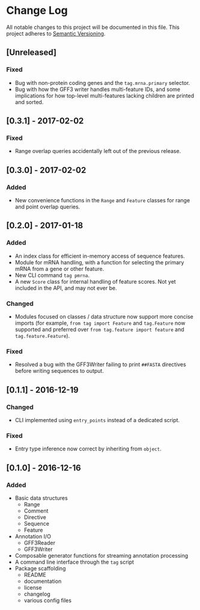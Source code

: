 # Change Log
All notable changes to this project will be documented in this file.
This project adheres to [Semantic Versioning](http://semver.org/).

## [Unreleased]
### Fixed
- Bug with non-protein coding genes and the `tag.mrna.primary` selector.
- Bug with how the GFF3 writer handles multi-feature IDs, and some implications
  for how top-level multi-features lacking children are printed and sorted.

## [0.3.1] - 2017-02-02
### Fixed
- Range overlap queries accidentally left out of the previous release.

## [0.3.0] - 2017-02-02
### Added
- New convenience functions in the `Range` and `Feature` classes for range and
  point overlap queries.

## [0.2.0] - 2017-01-18
### Added
- An index class for efficient in-memory access of sequence features.
- Module for mRNA handling, with a function for selecting the primary mRNA from
  a gene or other feature.
- New CLI command `tag pmrna`.
- A new `Score` class for internal handling of feature scores. Not yet included
  in the API, and may not ever be.

### Changed
- Modules focused on classes / data structure now support more concise imports
  (for example, `from tag import Feature` and `tag.Feature` now supported and
  preferred over `from tag.feature import feature` and `tag.feature.Feature`).

### Fixed
- Resolved a bug with the GFF3Writer failing to print `##FASTA` directives
  before writing sequences to output.

## [0.1.1] - 2016-12-19
### Changed
- CLI implemented using `entry_points` instead of a dedicated script.

### Fixed
- Entry type inference now correct by inheriting from `object`.

## [0.1.0] - 2016-12-16
### Added
- Basic data structures
    - Range
    - Comment
    - Directive
    - Sequence
    - Feature
- Annotation I/O
    - GFF3Reader
    - GFF3Writer
- Composable generator functions for streaming annotation processing
- A command line interface through the `tag` script
- Package scaffolding
    - README
    - documentation
    - license
    - changelog
    - various config files
